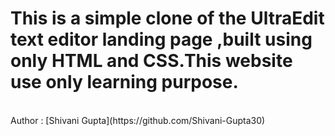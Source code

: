 # This is a simple clone of the UltraEdit text editor landing page ,built using only HTML and CSS.This website use only learning purpose.
<br>
Author : [Shivani Gupta](https://github.com/Shivani-Gupta30)